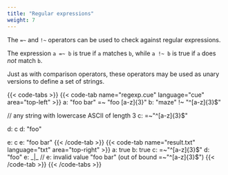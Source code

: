 ```yaml
---
title: "Regular expressions"
weight: 7
---
```


The `=~` and `!~` operators can be used to check against regular expressions.

The expression `a =~ b` is true if `a` matches `b`, while
`a !~ b` is true if `a` does _not_ match `b`.

Just as with comparison operators, these operators may be used
as unary versions to define a set of strings.

{{< code-tabs >}}
{{< code-tab name="regexp.cue" language="cue"  area="top-left" >}}
a: "foo bar" =~ "foo [a-z]{3}"
b: "maze" !~ "^[a-z]{3}$"

// any string with lowercase ASCII of length 3
c: =~"^[a-z]{3}$"

d: c
d: "foo"

e: c
e: "foo bar"
{{< /code-tab >}}
{{< code-tab name="result.txt" language="txt"  area="top-right" >}}
a: true
b: true
c: =~"^[a-z]{3}$"
d: "foo"
e: _|_ // e: invalid value "foo bar" (out of bound =~"^[a-z]{3}$")
{{< /code-tab >}}
{{< /code-tabs >}}

